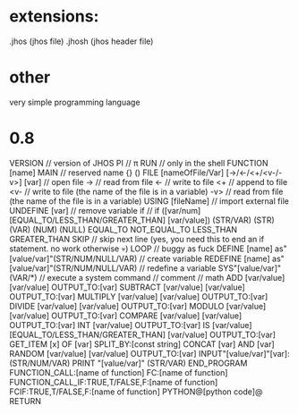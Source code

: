 # extensions: #
.jhos (jhos file)
.jhosh (jhos header file)
# other #
very simple programming language

# 0.8 #
VERSION // version of JHOS
PI // π
RUN // only in the shell
FUNCTION [name]
MAIN // reserved name
{}
()
FILE [nameOfFile/Var] [->/<-/<+/<v-/-v>] [var] // open file
-> // read from file
<- // write to file
<+ // append to file
<v- // write to file (the name of the file is in a variable)
-v> // read from file (the name of the file is in a variable)
USING [fileName] // import external file
UNDEFINE [var] // remove variable
if // if ([var/num] [EQUAL_TO/LESS_THAN/GREATER_THAN] [var/value]) (STR/VAR)
(STR)
(VAR)
(NUM)
(NULL)
EQUAL_TO
NOT_EQUAL_TO
LESS_THAN
GREATER_THAN
SKIP // skip next line (yes, you need this to end an if statement. no work otherwise :skull:)
LOOP // buggy as fuck
DEFINE [name] as"[value/var]"(STR/NUM/NULL/VAR) // create variable
REDEFINE [name] as"[value/var]"(STR/NUM/NULL/VAR) // redefine a variable
SYS"[value/var]"(VAR/*) // execute a system command
// comment
// math
ADD [var/value] [var/value] OUTPUT_TO:[var]
SUBTRACT [var/value] [var/value] OUTPUT_TO:[var]
MULTIPLY [var/value] [var/value] OUTPUT_TO:[var]
DIVIDE [var/value] [var/value] OUTPUT_TO:[var]
MODULO [var/value] [var/value] OUTPUT_TO:[var]
COMPARE [var/value] [var/value] OUTPUT_TO:[var]
INT [var/value] OUTPUT_TO:[var]
IS [var/value] [EQUAL_TO/LESS_THAN/GREATER_THAN] [var/value] OUTPUT_TO:[var]
GET_ITEM [x] OF [var] SPLIT_BY:[const string]
CONCAT [var] AND [var]
RANDOM [var/value] [var/value] OUTPUT_TO:[var]
INPUT"[value/var]"[var]:(STR/NUM/VAR)
PRINT "[value/var]" (STR/VAR)
END_PROGRAM
FUNCTION_CALL:[name of function]
FC:[name of function]
FUNCTION_CALL_IF:TRUE,T/FALSE,F:[name of function]
FCIF:TRUE,T/FALSE,F:[name of function]
PYTHON@[python code]@
RETURN
